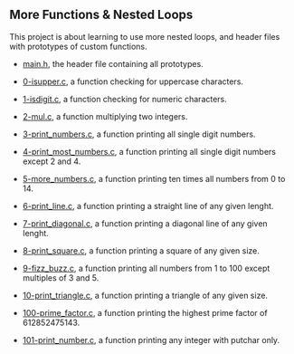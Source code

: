 ## More Functions & Nested Loops

This project is about learning to use more nested loops, and header files with prototypes of custom functions.

* [main.h](https://github.com/gwendalminguy/holbertonschool-low_level_programming/blob/main/more_functions_nested_loops/main.h), the header file containing all prototypes.

* [0-isupper.c](https://github.com/gwendalminguy/holbertonschool-low_level_programming/blob/main/more_functions_nested_loops/0-isupper.c), a function checking for uppercase characters.

* [1-isdigit.c](https://github.com/gwendalminguy/holbertonschool-low_level_programming/blob/main/more_functions_nested_loops/1-isdigit.c), a function checking for numeric characters.

* [2-mul.c](https://github.com/gwendalminguy/holbertonschool-low_level_programming/blob/main/more_functions_nested_loops/2-mul.c), a function multiplying two integers.

* [3-print_numbers.c](https://github.com/gwendalminguy/holbertonschool-low_level_programming/blob/main/more_functions_nested_loops/3-print_numbers.c), a function printing all single digit numbers.

* [4-print_most_numbers.c](https://github.com/gwendalminguy/holbertonschool-low_level_programming/blob/main/more_functions_nested_loops/4-print_most_numbers.c), a function printing all single digit numbers except 2 and 4.

* [5-more_numbers.c](https://github.com/gwendalminguy/holbertonschool-low_level_programming/blob/main/more_functions_nested_loops/5-more_numbers.c), a function printing ten times all numbers from 0 to 14.

* [6-print_line.c](https://github.com/gwendalminguy/holbertonschool-low_level_programming/blob/main/more_functions_nested_loops/6-print_line.c), a function printing a straight line of any given lenght.

* [7-print_diagonal.c](https://github.com/gwendalminguy/holbertonschool-low_level_programming/blob/main/more_functions_nested_loops/7-print_diagonal.c), a function printing a diagonal line of any given lenght.

* [8-print_square.c](https://github.com/gwendalminguy/holbertonschool-low_level_programming/blob/main/more_functions_nested_loops/8-print_square.c), a function printing a square of any given size.

* [9-fizz_buzz.c](https://github.com/gwendalminguy/holbertonschool-low_level_programming/blob/main/more_functions_nested_loops/9-fizz_buzz.c), a function printing all numbers from 1 to 100 except multiples of 3 and 5.

* [10-print_triangle.c](https://github.com/gwendalminguy/holbertonschool-low_level_programming/blob/main/more_functions_nested_loops/10-print_triangle.c), a function printing a triangle of any given size.

* [100-prime_factor.c](https://github.com/gwendalminguy/holbertonschool-low_level_programming/blob/main/more_functions_nested_loops/100-prime_factor.c), a function printing the highest prime factor of 612852475143.

* [101-print_number.c](https://github.com/gwendalminguy/holbertonschool-low_level_programming/blob/main/more_functions_nested_loops/101-print_number.c), a function printing any integer with putchar only.
